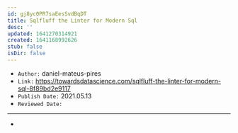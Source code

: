 ```yaml
---
id: gj8yc0PR7saEesSvdBqDT
title: Sqlfluff the Linter for Modern Sql
desc: ''
updated: 1641270314921
created: 1641168992626
stub: false
isDir: false
---
```


- `Author:` daniel-mateus-pires
- `Link:` <https://towardsdatascience.com/sqlfluff-the-linter-for-modern-sql-8f89bd2e9117>
- `Publish Date:` 2021.05.13
- `Reviewed Date:` 

---

-

